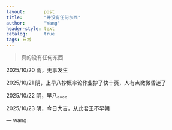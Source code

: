 ```yaml
---
layout:       post
title:        "并没有任何东西"
author:       "Wang"
header-style: text
catalog:      true
tags: 日常
---
```


> 真的没有任何东西


2025/10/20 雨，无事发生

2025/10/21 阴，上早八抄概率论作业抄了快十页，人有点微微昏迷了

2025/10/22 阴，早八。。。。

2025/10/23 阴，今日大吉，从此君王不早朝

— wang
